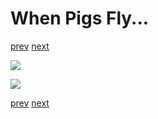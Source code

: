 # When Pigs Fly...

[prev](17-pre-flight.md) [next](../README.md)

![](18-when-pigs-fly_1.png)

![](18-when-pigs-fly_2.png)

[prev](17-pre-flight.md) [next](../README.md)
